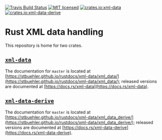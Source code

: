 [![Travis Build Status](https://travis-ci.org/stbuehler/rust-xml-data.svg?branch=master)](https://travis-ci.org/stbuehler/rust-xml-data)
[![MIT licensed](https://img.shields.io/badge/license-MIT-blue.svg)](./LICENSE)
[![crates.io:xml-data](https://img.shields.io/crates/v/xml-data.svg?label=crates-io%3Axml-data)](https://crates.io/crates/xml-data)
[![crates.io:xml-data-derive](https://img.shields.io/crates/v/xml-data-derive.svg?label=crates-io%3Axml-data-derive)](https://crates.io/crates/xml-data-derive)

# Rust XML data handling

This repository is home for two crates.

## [`xml-data`](xml-data/)

The documentation for `master` is located at [https://stbuehler.github.io/rustdocs/xml-data/xml_data/](https://stbuehler.github.io/rustdocs/xml-data/xml_data/); released versions are documented at [https://docs.rs/xml-data](https://docs.rs/xml-data).

## [`xml-data-derive`](xml-data-derive/)

The documentation for `master` is located at [https://stbuehler.github.io/rustdocs/xml-data/xml_data_derive/](https://stbuehler.github.io/rustdocs/xml-data/xml_data_derive/); released versions are documented at [https://docs.rs/xml-data-derive](https://docs.rs/xml-data-derive).
